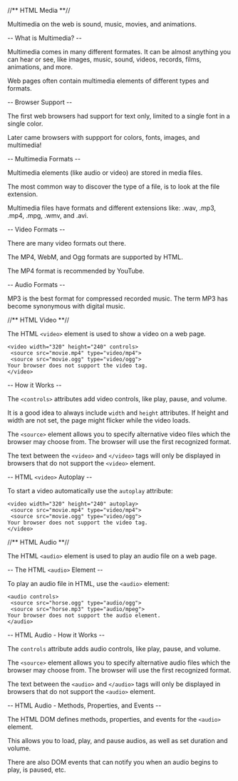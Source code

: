//** HTML Media **//

Multimedia on the web is sound, music, movies, and animations.

-- What is Multimedia? --

Multimedia comes in many different formates. It can be almost anything you can hear or see, like images, music, sound, videos, records, films, animations, and more.

Web pages often contain multimedia elements of different types and formats.

-- Browser Support --

The first web browsers had support for text only, limited to a single font in a single color.

Later came browsers with suppport for colors, fonts, images, and multimedia!

-- Multimedia Formats --

Multimedia elements (like audio or video) are stored in media files.

The most common way to discover the type of a file, is to look at the file extension.

Multimedia files have formats and different extensions like: .wav, .mp3, .mp4, .mpg, .wmv, and .avi.

-- Video Formats --

There are many video formats out there.

The MP4, WebM, and Ogg formats are supported by HTML.

The MP4 format is recommended by YouTube.

-- Audio Formats --

MP3 is the best format for compressed recorded music. The term MP3 has become synonymous with digital music.

//** HTML Video **//

The HTML `<video>` element is used to show a video on a web page.

```
<video width="320" height="240" controls>  
 <source src="movie.mp4" type="video/mp4">  
 <source src="movie.ogg" type="video/ogg">  
Your browser does not support the video tag.  
</video>
```

-- How it Works --

The `<controls>` attributes add video controls, like play, pause, and volume.

It is a good idea to always include `width` and `height` attributes. If height and width are not set, the page might flicker while the video loads.

The `<source>` element allows you to specify alternative video files which the browser may choose from. The browser will use the first recognized format.

The text between the `<video>` and `</video>` tags will only be displayed in browsers that do not support the `<video>` element.

-- HTML `<video>` Autoplay --

To start a video automatically use the `autoplay` attribute:

```
<video width="320" height="240" autoplay>  
 <source src="movie.mp4" type="video/mp4">  
 <source src="movie.ogg" type="video/ogg">  
Your browser does not support the video tag.  
</video>
```

//** HTML Audio **//

The HTML `<audio>` element is used to play an audio file on a web page.

-- The HTML `<audio>` Element --

To play an audio file in HTML, use the `<audio>` element:

```
<audio controls>  
 <source src="horse.ogg" type="audio/ogg">  
 <source src="horse.mp3" type="audio/mpeg">  
Your browser does not support the audio element.  
</audio>
```

-- HTML Audio - How it Works --

The `controls` attribute adds audio controls, like play, pause, and volume.

The `<source>` element allows you to specify alternative audio files which the browser may choose from. The browser will use the first recognized format.

The text between the `<audio>` and `</audio>` tags will only be displayed in browsers that do not support the `<audio>` element.

-- HTML Audio - Methods, Properties, and Events --

The HTML DOM defines methods, properties, and events for the `<audio>` element.

This allows you to load, play, and pause audios, as well as set duration and volume.

There are also DOM events that can notify you when an audio begins to play, is paused, etc.

